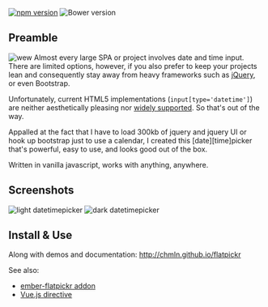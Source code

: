 [![npm version](https://badge.fury.io/js/flatpickr.svg)](https://www.npmjs.com/package/flatpickr)
![Bower version](https://badge.fury.io/bo/flatpickr-calendar.svg)

## Preamble
![wew](https://cloud.githubusercontent.com/assets/11352152/14397836/d02d2f7c-fdad-11e5-9658-bedfb997ff52.png)
Almost every large SPA or project involves date and time input. There are limited options, however, if you also prefer to keep your projects lean and consequently stay away from heavy frameworks such as [jQuery](https://jsperf.com/jquery-vs-javascript-performance-comparison/22), or even Bootstrap. 

Unfortunately, current HTML5 implementations (`input[type='datetime']`) are neither aesthetically pleasing nor [widely supported](http://caniuse.com/#feat=input-datetime). So that's out of the way.

Appalled at the fact that I have to load 300kb of jquery and jquery UI or hook up bootstrap just to use a calendar, I created this \[date\]\[time\]picker that's powerful, easy to use, and looks good out of the box. 

Written in vanilla javascript, works with anything, anywhere.

## Screenshots


![light datetimepicker](https://cloud.githubusercontent.com/assets/11352152/14218528/b80adb0a-f822-11e5-9e89-0020345fa80d.PNG)
![dark datetimepicker](https://cloud.githubusercontent.com/assets/11352152/12774092/8574034c-ca0f-11e5-9656-14711e806479.png)

## Install & Use
Along with demos and documentation: http://chmln.github.io/flatpickr


See also:
* [ember-flatpickr addon](https://www.npmjs.com/package/ember-flatpickr)
* [Vue.js directive](https://github.com/chmln/flatpickr/blob/gh-pages/src/flatpickr.vue.js)



